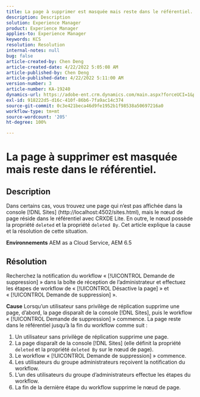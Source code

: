 ```yaml
---
title: La page à supprimer est masquée mais reste dans le référentiel.
description: Description
solution: Experience Manager
product: Experience Manager
applies-to: Experience Manager
keywords: KCS
resolution: Resolution
internal-notes: null
bug: false
article-created-by: Chen Deng
article-created-date: 4/22/2022 5:05:08 AM
article-published-by: Chen Deng
article-published-date: 4/22/2022 5:11:00 AM
version-number: 3
article-number: KA-19240
dynamics-url: https://adobe-ent.crm.dynamics.com/main.aspx?forceUCI=1&pagetype=entityrecord&etn=knowledgearticle&id=bbe225c1-f9c1-ec11-983e-0022480ab5d0
exl-id: 918222d5-d16c-410f-86b6-7fa9ac14c374
source-git-commit: 0c3e421beca46d9fe1952b1f98538a50697216a0
workflow-type: tm+mt
source-wordcount: '205'
ht-degree: 100%

---
```


# La page à supprimer est masquée mais reste dans le référentiel.

## Description


Dans certains cas, vous trouvez une page qui n’est pas affichée dans la console [!DNL Sites] (http://localhost:4502/sites.html), mais le nœud de page réside dans le référentiel avec CRXDE Lite. En outre, le nœud possède la propriété `deleted` et la propriété `deleted By`. Cet article explique la cause et la résolution de cette situation.

<b>Environnements</b>
AEM as a Cloud Service, AEM 6.5


## Résolution


Recherchez la notification du workflow « [!UICONTROL Demande de suppression] » dans la boîte de réception de l’administrateur et effectuez les étapes de workflow de « [!UICONTROL Désactive la page] » et « [!UICONTROL Demande de suppression] ».

<b>Cause</b>
Lorsqu’un utilisateur sans privilège de réplication supprime une page, d’abord, la page disparaît de la console [!DNL Sites], puis le workflow « [!UICONTROL Demande de suppression] » commence. La page reste dans le référentiel jusqu’à la fin du workflow comme suit :
1. Un utilisateur sans privilège de réplication supprime une page.
2. La page disparaît de la console [!DNL Sites] (elle définit la propriété `deleted` et la propriété `deleted By` sur le nœud de page).
3. Le workflow « [!UICONTROL Demande de suppression] » commence.
4. Les utilisateurs du groupe administrateurs reçoivent la notification du workflow.
5. L’un des utilisateurs du groupe d’administrateurs effectue les étapes du workflow.
6. La fin de la dernière étape du workflow supprime le nœud de page.
